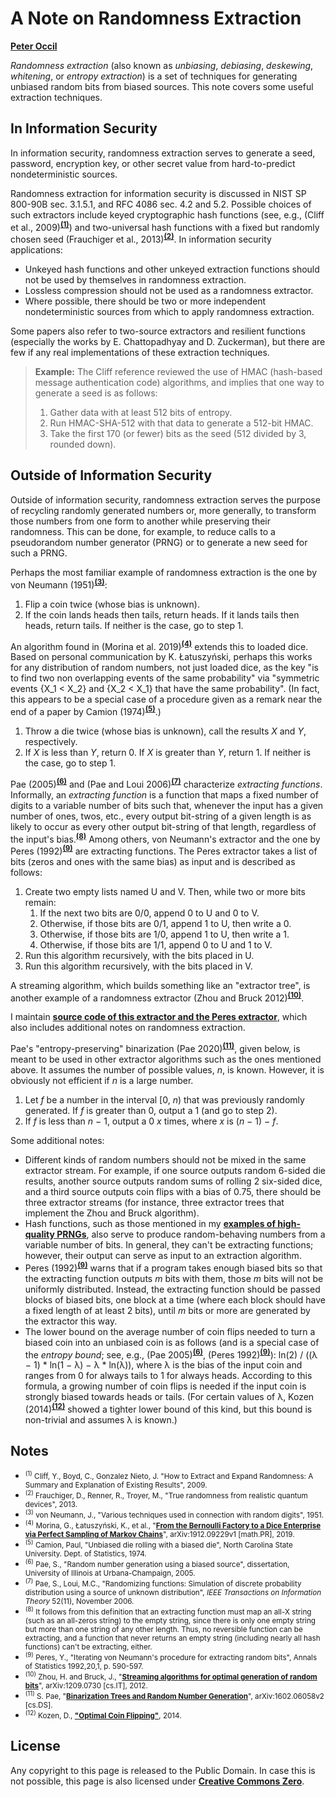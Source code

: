 # A Note on Randomness Extraction

[**Peter Occil**](mailto:poccil14@gmail.com)

_Randomness extraction_ (also known as _unbiasing_, _debiasing_, _deskewing_, _whitening_, or _entropy extraction_) is a set of techniques for generating unbiased random bits from biased sources.  This note covers some useful extraction techniques.

<a id=In_Information_Security></a>
## In Information Security

In information security, randomness extraction serves to generate a seed, password, encryption key, or other secret value from hard-to-predict nondeterministic sources.

Randomness extraction for information security is discussed in NIST SP 800-90B sec. 3.1.5.1, and RFC 4086 sec. 4.2 and 5.2. Possible choices of such extractors include keyed cryptographic hash functions (see, e.g., (Cliff et al., 2009)<sup>[**(1)**](#Note1)</sup>) and two-universal hash functions with a fixed but randomly chosen seed (Frauchiger et al., 2013)<sup>[**(2)**](#Note2)</sup>. In information security applications:

- Unkeyed hash functions and other unkeyed extraction functions should not be used by themselves in randomness extraction.
- Lossless compression should not be used as a randomness extractor.
- Where possible, there should be two or more independent nondeterministic sources from which to apply randomness extraction.

Some papers also refer to two-source extractors and resilient functions (especially the works by E. Chattopadhyay and D. Zuckerman), but there are few if any real implementations of these extraction techniques.

> **Example:** The Cliff reference reviewed the use of HMAC (hash-based message authentication code) algorithms, and implies that one way to generate a seed is as follows:
>
> 1. Gather data with at least 512 bits of entropy.
> 2. Run HMAC-SHA-512 with that data to generate a 512-bit HMAC.
> 3. Take the first 170 (or fewer) bits as the seed (512 divided by 3, rounded down).

<a id=Outside_of_Information_Security></a>
## Outside of Information Security

Outside of information security, randomness extraction serves the purpose of recycling randomly generated numbers or, more generally, to transform those numbers from one form to another while preserving their randomness.  This can be done, for example, to reduce calls to a pseudorandom number generator (PRNG) or to generate a new seed for such a PRNG.

Perhaps the most familiar example of randomness extraction is the one by von Neumann (1951)<sup>[**(3)**](#Note3)</sup>:

1. Flip a coin twice (whose bias is unknown).
2. If the coin lands heads then tails, return heads.  If it lands tails then heads, return tails.  If neither is the case, go to step 1.

An algorithm found in (Morina et al. 2019)<sup>[**(4)**](#Note4)</sup> extends this to loaded dice.  Based on personal communication by K. Łatuszyński, perhaps this works for any distribution of random numbers, not just loaded dice, as the key "is to find two non overlapping events of the same probability" via "symmetric events {X_1 < X_2}  and  {X_2 < X_1} that have the same probability". (In fact, this appears to be a special case of a procedure given as a remark near the end of a paper by Camion (1974)<sup>[**(5)**](#Note5)</sup>.)

1. Throw a die twice (whose bias is unknown), call the results _X_ and _Y_, respectively.
2. If _X_ is less than _Y_, return 0.  If _X_ is greater than _Y_, return 1.  If neither is the case, go to step 1.

Pae (2005)<sup>[**(6)**](#Note6)</sup> and (Pae and Loui 2006)<sup>[**(7)**](#Note7)</sup> characterize _extracting functions_.  Informally, an _extracting function_ is a function that maps a fixed number of digits to a variable number of bits such that, whenever the input has a given number of ones, twos, etc., every output bit-string of a given length is as likely to occur as every other output bit-string of that length, regardless of the input's bias.<sup>[**(8)**](#Note8)</sup>  Among others, von Neumann's extractor and the one by Peres (1992)<sup>[**(9)**](#Note9)</sup> are extracting functions.  The Peres extractor takes a list of bits (zeros and ones with the same bias) as input and is described as follows:

1. Create two empty lists named U and V. Then, while two or more bits remain:
    1. If the next two bits are 0/0, append 0 to U and 0 to V.
    2. Otherwise, if those bits are 0/1, append 1 to U, then write a 0.
    3. Otherwise, if those bits are 1/0, append 1 to U, then write a 1.
    4. Otherwise, if those bits are 1/1, append 0 to U and 1 to V.
2. Run this algorithm recursively, with the bits placed in U.
3. Run this algorithm recursively, with the bits placed in V.

A streaming algorithm, which builds something like an "extractor tree", is another example of a randomness extractor (Zhou and Bruck 2012)<sup>[**(10)**](#Note10)</sup>.

I maintain [**source code of this extractor and the Peres extractor**](https://github.com/peteroupc/peteroupc.github.io/blob/master/rextract.rb), which also includes additional notes on randomness extraction.

Pae's "entropy-preserving" binarization (Pae 2020)<sup>[**(11)**](#Note11)</sup>, given below, is meant to be used in other extractor algorithms such as the ones mentioned above.  It assumes the number of possible values, _n_, is known. However, it is obviously not efficient if _n_ is a large number.

1. Let _f_ be a number in the interval \[0, _n_) that was previously randomly generated.  If _f_ is greater than 0, output a 1 (and go to step 2).
2. If _f_ is less than _n_ &minus; 1, output a 0 _x_ times, where _x_ is (_n_ &minus; 1) &minus; _f_.

Some additional notes:

- Different kinds of random numbers should not be mixed in the same extractor stream.  For example, if one source outputs random 6-sided die results, another source outputs random sums of rolling 2 six-sided dice, and a third source outputs coin flips with a bias of 0.75, there should be three extractor streams (for instance, three extractor trees that implement the Zhou and Bruck algorithm).
- Hash functions, such as those mentioned in my [**examples of high-quality PRNGs**](https://peteroupc.github.io/hqrand.html#Counter_Based_PRNGs), also serve to produce random-behaving numbers from a variable number of bits.  In general, they can't be extracting functions; however, their output can serve as input to an extraction algorithm.
- Peres (1992)<sup>[**(9)**](#Note9)</sup> warns that if a program takes enough biased bits so that the extracting function outputs _m_ bits with them, those _m_ bits will not be uniformly distributed.  Instead, the extracting function should be passed blocks of biased bits, one block at a time (where each block should have a fixed length of at least 2 bits), until _m_ bits or more are generated by the extractor this way.
- The lower bound on the average number of coin flips needed to turn a biased coin into an unbiased coin is as follows (and is a special case of the _entropy bound_; see, e.g., (Pae 2005)<sup>[**(6)**](#Note6)</sup>, (Peres 1992)<sup>[**(9)**](#Note9)</sup>): ln(2) / ((&lambda; &minus; 1) * ln(1 &minus; &lambda;) &minus; &lambda; * ln(&lambda;)), where &lambda; is the bias of the input coin and ranges from 0 for always tails to 1 for always heads.  According to this formula, a growing number of coin flips is needed if the input coin is strongly biased towards heads or tails.  (For certain values of &lambda;, Kozen (2014)<sup>[**(12)**](#Note12)</sup> showed a tighter lower bound of this kind, but this bound is non-trivial and assumes &lambda; is known.)

<a id=Notes></a>
## Notes

- <small><sup id=Note1>(1)</sup> Cliff, Y., Boyd, C., Gonzalez Nieto, J. "How to Extract and Expand Randomness: A Summary and Explanation of Existing Results", 2009.</small>
- <small><sup id=Note2>(2)</sup> Frauchiger, D., Renner, R., Troyer, M., "True randomness from realistic quantum devices", 2013.</small>
- <small><sup id=Note3>(3)</sup> von Neumann, J., "Various techniques used in connection with random digits", 1951.</small>
- <small><sup id=Note4>(4)</sup> Morina, G., Łatuszyński, K., et al., "[**From the Bernoulli Factory to a Dice Enterprise via Perfect Sampling of Markov Chains**](https://arxiv.org/abs/1912.09229v1)", arXiv:1912.09229v1 [math.PR], 2019.</small>
- <small><sup id=Note5>(5)</sup> Camion, Paul, "Unbiased die rolling with a biased die", North Carolina State University. Dept. of Statistics, 1974.</small>
- <small><sup id=Note6>(6)</sup> Pae, S., "Random number generation using a biased source", dissertation, University of Illinois at Urbana-Champaign, 2005.</small>
- <small><sup id=Note7>(7)</sup> Pae, S., Loui, M.C., "Randomizing functions: Simulation of discrete probability distribution using a source of unknown distribution", _IEEE Transactions on Information Theory_ 52(11), November 2006.</small>
- <small><sup id=Note8>(8)</sup> It follows from this definition that an extracting function must map an all-X string (such as an all-zeros string) to the empty string, since there is only one empty string but more than one string of any other length.  Thus, no reversible function can be extracting, and a function that never returns an empty string (including nearly all hash functions) can't be extracting, either.</small>
- <small><sup id=Note9>(9)</sup> Peres, Y., "Iterating von Neumann's procedure for extracting random bits", Annals of Statistics 1992,20,1, p. 590-597.</small>
- <small><sup id=Note10>(10)</sup> Zhou, H. and Bruck, J., "[**Streaming algorithms for optimal generation of random bits**](https://arxiv.org/abs/1209.0730)", arXiv:1209.0730 [cs.IT], 2012.</small>
- <small><sup id=Note11>(11)</sup> S. Pae, "[**Binarization Trees and Random Number Generation**](https://arxiv.org/abs/1602.06058v2)", arXiv:1602.06058v2 [cs.DS].</small>
- <small><sup id=Note12>(12)</sup> Kozen, D., [**"Optimal Coin Flipping"**](http://www.cs.cornell.edu/~kozen/Papers/Coinflip.pdf), 2014.</small>

<a id=License></a>
## License

Any copyright to this page is released to the Public Domain.  In case this is not possible, this page is also licensed under [**Creative Commons Zero**](https://creativecommons.org/publicdomain/zero/1.0/).

